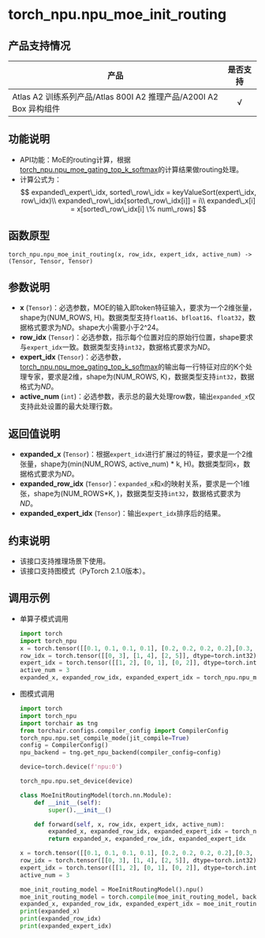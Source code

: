 # torch_npu.npu_moe_init_routing

## 产品支持情况

| 产品                                                         | 是否支持 |
| ------------------------------------------------------------ | :------: |
|<term>Atlas A2 训练系列产品/Atlas 800I A2 推理产品/A200I A2 Box 异构组件</term>  | √   |

## 功能说明

- API功能：MoE的routing计算，根据[torch_npu.npu_moe_gating_top_k_softmax](torch_npu-npu_moe_gating_top_k_softmax.md)的计算结果做routing处理。
- 计算公式为：
    $$
    expanded\_expert\_idx, sorted\_row\_idx = keyValueSort(expert\_idx, row\_idx)\\
    expanded\_row\_idx[sorted\_row\_idx[i]] = i\\
    expanded\_x[i] = x[sorted\_row\_idx[i] \% num\_rows]
    $$

## 函数原型

```
torch_npu.npu_moe_init_routing(x, row_idx, expert_idx, active_num) -> (Tensor, Tensor, Tensor)
```

## 参数说明

- **x** (`Tensor`)：必选参数，MOE的输入即token特征输入，要求为一个2维张量，shape为(NUM_ROWS, H)。数据类型支持`float16`、`bfloat16`、`float32`，数据格式要求为$ND$。shape大小需要小于2^24。
- **row_idx** (`Tensor`)：必选参数，指示每个位置对应的原始行位置，shape要求与`expert_idx`一致。数据类型支持`int32`，数据格式要求为$ND$。
- **expert_idx** (`Tensor`)：必选参数，[torch_npu.npu_moe_gating_top_k_softmax](torch_npu-npu_moe_gating_top_k_softmax.md)的输出每一行特征对应的K个处理专家，要求是2维，shape为(NUM_ROWS, K)，数据类型支持`int32`，数据格式为$ND$。
- **active_num** (`int`)：必选参数，表示总的最大处理row数，输出`expanded_x`仅支持此处设置的最大处理行数。

## 返回值说明

- **expanded_x** (`Tensor`)：根据`expert_idx`进行扩展过的特征，要求是一个2维张量，shape为(min(NUM_ROWS, active_num) \* k, H)。数据类型同`x`，数据格式要求为$ND$。
- **expanded_row_idx** (`Tensor`)：`expanded_x`和`x`的映射关系，要求是一个1维张，shape为(NUM_ROWS\*K, )，数据类型支持`int32`，数据格式要求为$ND$。
- **expanded_expert_idx** (`Tensor`)：输出`expert_idx`排序后的结果。

## 约束说明

- 该接口支持推理场景下使用。
- 该接口支持图模式（PyTorch 2.1.0版本）。

## 调用示例

- 单算子模式调用

    ```python
    import torch
    import torch_npu
    x = torch.tensor([[0.1, 0.1, 0.1, 0.1], [0.2, 0.2, 0.2, 0.2],[0.3, 0.3, 0.3, 0.3]], dtype=torch.float32).to("npu")
    row_idx = torch.tensor([[0, 3], [1, 4], [2, 5]], dtype=torch.int32).to("npu")
    expert_idx = torch.tensor([[1, 2], [0, 1], [0, 2]], dtype=torch.int32).to("npu")
    active_num = 3
    expanded_x, expanded_row_idx, expanded_expert_idx = torch_npu.npu_moe_init_routing(x, row_idx, expert_idx, active_num)
    ```

- 图模式调用

    ```python
    import torch
    import torch_npu
    import torchair as tng
    from torchair.configs.compiler_config import CompilerConfig
    torch_npu.npu.set_compile_mode(jit_compile=True)
    config = CompilerConfig()
    npu_backend = tng.get_npu_backend(compiler_config=config)
    
    device=torch.device(f'npu:0')
    
    torch_npu.npu.set_device(device)
    
    class MoeInitRoutingModel(torch.nn.Module):
        def __init__(self):
            super().__init__()
    
        def forward(self, x, row_idx, expert_idx, active_num):
            expanded_x, expanded_row_idx, expanded_expert_idx = torch_npu.npu_moe_init_routing(x, row_idx, expert_idx, active_num=active_num)
            return expanded_x, expanded_row_idx, expanded_expert_idx
    
    x = torch.tensor([[0.1, 0.1, 0.1, 0.1], [0.2, 0.2, 0.2, 0.2],[0.3, 0.3, 0.3, 0.3]], dtype=torch.float32).to("npu")
    row_idx = torch.tensor([[0, 3], [1, 4], [2, 5]], dtype=torch.int32).to("npu")
    expert_idx = torch.tensor([[1, 2], [0, 1], [0, 2]], dtype=torch.int32).to("npu")
    active_num = 3
    
    moe_init_routing_model = MoeInitRoutingModel().npu()
    moe_init_routing_model = torch.compile(moe_init_routing_model, backend=npu_backend, dynamic=True)
    expanded_x, expanded_row_idx, expanded_expert_idx = moe_init_routing_model(x, row_idx, expert_idx, active_num=active_num)
    print(expanded_x)
    print(expanded_row_idx)
    print(expanded_expert_idx)
    ```

